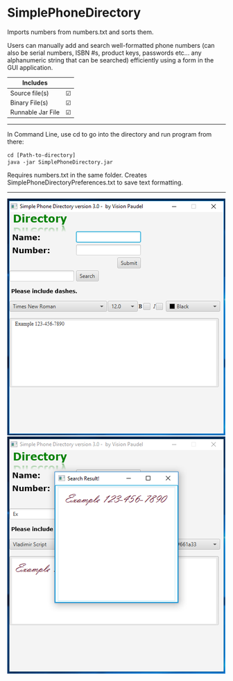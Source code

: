 # SimplePhoneDirectory

Imports numbers from numbers.txt and sorts them.

Users can manually add and search well-formatted phone numbers (can also be serial numbers, ISBN #s, product keys, passwords etc... any alphanumeric string that can be searched) efficiently using a form in the GUI application.


| Includes           |        |
| ------------------ | ------:|
| Source file(s)     |&#9745; |
| Binary File(s)     |&#9745; |
| Runnable Jar File  |&#9745; |

---
In Command Line, use cd to go into the directory and run program from there:
```command line
cd [Path-to-directory]
java -jar SimplePhoneDirectory.jar
```
Requires numbers.txt in the same folder.
Creates SimplePhoneDirectoryPreferences.txt to save text formatting.

---
<img src="https://github.com/Vision-Paudel/SimplePhoneDirectory/blob/master/GUI%20A1.png" alt="Image could not be displayed">
<img src="https://github.com/Vision-Paudel/SimplePhoneDirectory/blob/master/GUI%20A2.png" alt="Image could not be displayed">
